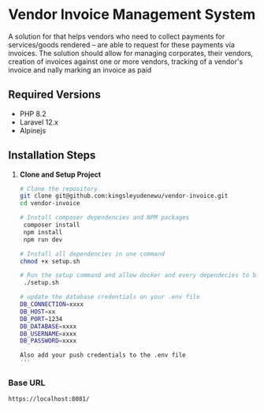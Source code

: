 # Vendor Invoice Management System

A solution for that helps vendors who need to collect payments for services/goods
rendered – are able to request for these payments via invoices. The solution should allow for managing
corporates, their vendors, creation of invoices against one or more vendors, tracking of a vendor's
invoice and nally marking an invoice as paid


## Required Versions

- PHP 8.2
- Laravel 12.x
- Alpinejs

## Installation Steps

1. **Clone and Setup Project**
   ```bash
   # Clone the repository
   git clone git@github.com:kingsleyudenewu/vendor-invoice.git
   cd vendor-invoice
   
   # Install composer dependencies and NPM packages
    composer install
    npm install
    npm run dev
   
   # Install all dependencies in one command
   chmod +x setup.sh
   
   # Run the setup command and allow docker and every dependecies to be installed properly
    ./setup.sh
   
   # update the database credentials on your .env file
   DB_CONNECTION=xxxx
   DB_HOST=xx
   DB_PORT=1234
   DB_DATABASE=xxxx
   DB_USERNAME=xxxx
   DB_PASSWORD=xxxx
   
   Also add your push credentials to the .env file
   '''

### Base URL
`https://localhost:8081/`
